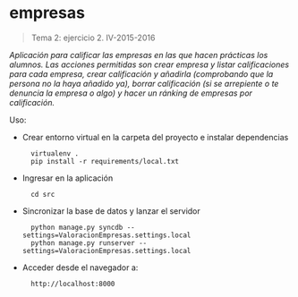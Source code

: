# empresas
>Tema 2: ejercicio 2. IV-2015-2016

*Aplicación para calificar las empresas en las que hacen prácticas los alumnos. Las acciones permitidas son crear empresa y listar calificaciones para cada empresa, crear calificación y añadirla (comprobando que la persona no la haya añadido ya), borrar calificación (si se arrepiente o te denuncia la empresa o algo) y hacer un ránking de empresas por calificación.*

Uso:
- Crear entorno virtual en la carpeta del proyecto e instalar dependencias

        virtualenv .
        pip install -r requirements/local.txt
- Ingresar en la aplicación

        cd src
- Sincronizar la base de datos y lanzar el servidor

        python manage.py syncdb --settings=ValoracionEmpresas.settings.local
        python manage.py runserver --settings=ValoracionEmpresas.settings.local
        
- Acceder desde el navegador a:

        http://localhost:8000
